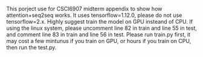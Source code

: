 This porject use for CSCI6907 midterm appendix to show how attention+seq2seq works.
It uses tensorflow=1.12.0, please do not use tensorflow=2.x.
Highly suggest train the model on GPU insteand of CPU.
If using the linux system, please uncomment line 82 in train and line 55 in test, and comment line 83 in train and line 56 in test.
Please run train.py first, it may cost a few mintunus if you train on GPU, or hours if you train on CPU, then run the test.py.
